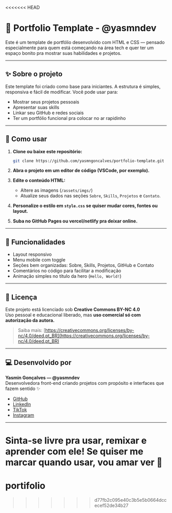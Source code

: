 <<<<<<< HEAD
# 🌸 Portfolio Template - @yasmndev

Este é um template de portfólio desenvolvido com HTML e CSS — pensado especialmente para quem está começando na área tech e quer ter um espaço bonito pra mostrar suas habilidades e projetos.

---

## ✨ Sobre o projeto

Este template foi criado como base para iniciantes. A estrutura é simples, responsiva e fácil de modificar. Você pode usar para:

- Mostrar seus projetos pessoais
- Apresentar suas skills
- Linkar seu GitHub e redes sociais
- Ter um portfólio funcional pra colocar no ar rapidinho

---

## 🚀 Como usar

1. **Clone ou baixe este repositório:**
   ```bash
   git clone https://github.com/yasmngoncalves/portfolio-template.git
   ```
2. **Abra o projeto em um editor de código (VSCode, por exemplo).**

3. **Edite o conteúdo HTML:**

   - Altere as imagens (`/assets/imgs/`)
   - Atualize seus dados nas seções `Sobre`, `Skills`, `Projetos` e `Contato`.

4. **Personalize o estilo em `style.css` se quiser mudar cores, fontes ou layout.**

5. **Suba no GitHub Pages ou vercel/netlify pra deixar online.**

---

## 📌 Funcionalidades

- Layout responsivo
- Menu mobile com toggle
- Seções bem organizadas: Sobre, Skills, Projetos, GitHub e Contato
- Comentários no código para facilitar a modificação
- Animação simples no título da hero (`Hello, World!`)

---

## 📄 Licença

Este projeto está licenciado sob **Creative Commons BY-NC 4.0**  
Uso pessoal e educacional liberado, mas **uso comercial só com autorização da autora.**

> Saiba mais: [https://creativecommons.org/licenses/by-nc/4.0/deed.pt_BR](https://creativecommons.org/licenses/by-nc/4.0/deed.pt_BR)

---

## 💻 Desenvolvido por

**Yasmin Gonçalves — @yasmndev**  
Desenvolvedora front-end criando projetos com propósito e interfaces que fazem sentido ✨

- [GitHub](https://github.com/yasmngoncalves)
- [LinkedIn](https://www.linkedin.com/in/yasmngoncalves)
- [TikTok](https://www.tiktok.com/@yasmndev)
- [Instagram](https://www.instagram.com/@yasmndev)

---

Sinta-se livre pra usar, remixar e aprender com ele! Se quiser me marcar quando usar, vou amar ver 🤍
=======
# portifolio
>>>>>>> d77fb2c095e40c3b5e5b0664dccecef52de34b27

